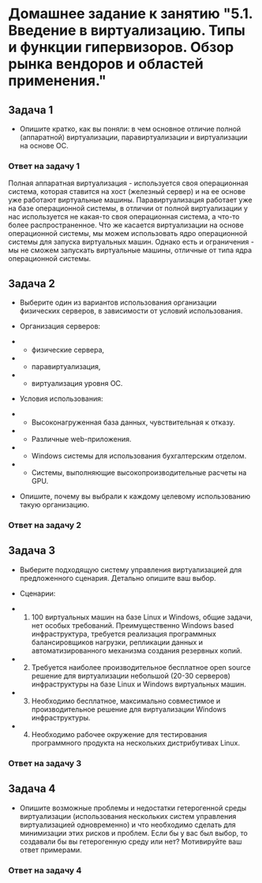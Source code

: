 # Домашнее задание к занятию "5.1. Введение в виртуализацию. Типы и функции гипервизоров. Обзор рынка вендоров и областей применения."

## Задача 1
* Опишите кратко, как вы поняли: в чем основное отличие полной (аппаратной) виртуализации, паравиртуализации и виртуализации на основе ОС.

### Ответ на задачу 1
Полная аппаратная виртуализация - используется своя операционная система, которая ставится на хост (железный сервер) и на ее основе уже работают виртуальные машины. Паравиртуализация работает уже на базе операционной системы, в отличии от полной виртуализации у нас используется не какая-то своя операционная система, а что-то более распространенное. Что же касается виртуализации на основе операционной системы, мы можем использовать ядро операционной системы для запуска виртуальных машин. Однако есть и ограничения - мы не сможем запускать виртуальные машины, отличные от типа ядра операционной системы.

## Задача 2

* Выберите один из вариантов использования организации физических серверов, в зависимости от условий использования.

* Организация серверов:
* - физические сервера,
* - паравиртуализация,
* - виртуализация уровня ОС.

* Условия использования:
* - Высоконагруженная база данных, чувствительная к отказу.
* - Различные web-приложения.
* - Windows системы для использования бухгалтерским отделом.
* - Системы, выполняющие высокопроизводительные расчеты на GPU.

* Опишите, почему вы выбрали к каждому целевому использованию такую организацию.

### Ответ на задачу 2

## Задача 3

* Выберите подходящую систему управления виртуализацией для предложенного сценария. Детально опишите ваш выбор.

* Сценарии:
* 1. 100 виртуальных машин на базе Linux и Windows, общие задачи, нет особых требований. Преимущественно Windows based инфраструктура, требуется реализация программных балансировщиков нагрузки, репликации данных и автоматизированного механизма создания резервных копий.
* 2. Требуется наиболее производительное бесплатное open source решение для виртуализации небольшой (20-30 серверов) инфраструктуры на базе Linux и Windows виртуальных машин.
* 3. Необходимо бесплатное, максимально совместимое и производительное решение для виртуализации Windows инфраструктуры.
* 4. Необходимо рабочее окружение для тестирования программного продукта на нескольких дистрибутивах Linux.

### Ответ на задачу 3

## Задача 4

* Опишите возможные проблемы и недостатки гетерогенной среды виртуализации (использования нескольких систем управления виртуализацией одновременно) и что необходимо сделать для минимизации этих рисков и проблем. Если бы у вас был выбор, то создавали бы вы гетерогенную среду или нет? Мотивируйте ваш ответ примерами.

### Ответ на задачу 4